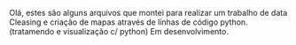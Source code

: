 Olá, estes são alguns arquivos que montei para realizar um trabalho de data Cleasing e criação de mapas através de linhas de código python. (tratamendo e visualização c/ python)
Em desenvolvimento.